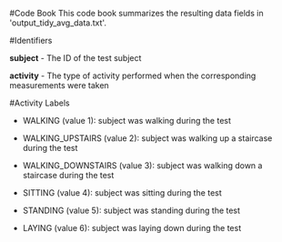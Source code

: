 #Code Book
This code book summarizes the resulting data fields in 'output_tidy_avg_data.txt'.

#Identifiers

**subject** - The ID of the test subject

**activity** - The type of activity performed when the corresponding measurements were taken

#Activity Labels

* WALKING (value 1): subject was walking during the test

* WALKING_UPSTAIRS (value 2): subject was walking up a staircase during the test

* WALKING_DOWNSTAIRS (value 3): subject was walking down a staircase during the test

* SITTING (value 4): subject was sitting during the test

* STANDING (value 5): subject was standing during the test

* LAYING (value 6): subject was laying down during the test
